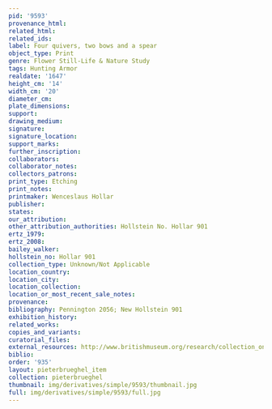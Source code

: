 ```yaml
---
pid: '9593'
provenance_html: 
related_html: 
related_ids: 
label: Four quivers, two bows and a spear
object_type: Print
genre: Flower Still-Life & Nature Study
tags: Hunting Armor
realdate: '1647'
height_cm: '14'
width_cm: '20'
diameter_cm: 
plate_dimensions: 
support: 
drawing_medium: 
signature: 
signature_location: 
support_marks: 
further_inscription: 
collaborators: 
collaborator_notes: 
collectors_patrons: 
print_type: Etching
print_notes: 
printmaker: Wenceslaus Hollar
publisher: 
states: 
our_attribution: 
other_attribution_authorities: Hollstein No. Hollar 901
ertz_1979: 
ertz_2008: 
bailey_walker: 
hollstein_no: Hollar 901
collection_type: Unknown/Not Applicable
location_country: 
location_city: 
location_collection: 
location_or_most_recent_sale_notes: 
provenance: 
bibliography: Pennington 2056; New Hollstein 901
exhibition_history: 
related_works: 
copies_and_variants: 
curatorial_files: 
external_resources: http://www.britishmuseum.org/research/collection_online/collection_object_details.aspx?assetId=1498594001&objectId=3580741&partId=1
biblio: 
order: '935'
layout: pieterbrueghel_item
collection: pieterbrueghel
thumbnail: img/derivatives/simple/9593/thumbnail.jpg
full: img/derivatives/simple/9593/full.jpg
---
```

